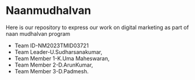# Naanmudhalvan
Here is our repository to express our work on digital marketing as part of naan mudhalvan program
- Team ID-NM2023TMID03721
- Team Leader-U.Sudharsanakumar,
- Team Member 1-K.Uma Maheswaran,
- Team Member 2-D.ArunKumar,
- Team Member 3-D.Padmesh.
